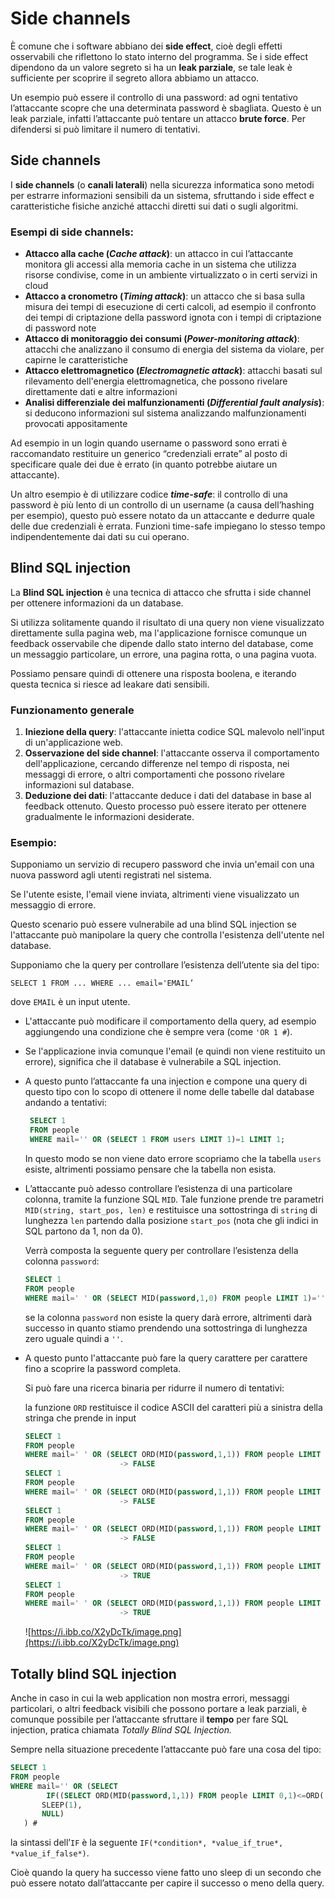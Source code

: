 ﻿# Side channels

È comune che i software abbiano dei **side effect**, cioè degli effetti osservabili che riflettono lo stato interno del programma. Se i side effect dipendono da un valore segreto si ha un **leak parziale**, se tale leak è sufficiente per scoprire il segreto allora abbiamo un attacco.

Un esempio può essere il controllo di una password: ad ogni tentativo l’attaccante scopre che una determinata password è sbagliata. Questo è un leak parziale, infatti l’attaccante può tentare un attacco **brute force**. Per difendersi si può limitare il numero di tentativi.

## Side channels

I **side channels** (o **canali laterali**) nella sicurezza informatica sono metodi per estrarre informazioni sensibili da un sistema, sfruttando i side effect e caratteristiche fisiche anziché attacchi diretti sui dati o sugli algoritmi.

### Esempi di side channels:

- **Attacco alla cache (*Cache attack*)**: un attacco in cui l’attaccante monitora gli accessi alla memoria cache in un sistema che utilizza risorse condivise, come in un ambiente virtualizzato o in certi servizi in cloud
- **Attacco a cronometro (*Timing attack*)**: un attacco che si basa sulla misura dei tempi di esecuzione di certi calcoli, ad esempio il confronto dei tempi di criptazione della password ignota con i tempi di criptazione di password note
- **Attacco di monitoraggio dei consumi (*Power-monitoring attack*)**: attacchi che analizzano il consumo di energia del sistema da violare, per capirne le caratteristiche
- **Attacco elettromagnetico (*Electromagnetic attack*)**: attacchi basati sul rilevamento dell'energia elettromagnetica, che possono rivelare direttamente dati e altre informazioni
- **Analisi differenziale dei malfunzionamenti (*Differential fault analysis*)**: si deducono informazioni sul sistema analizzando malfunzionamenti provocati appositamente

Ad esempio in un login quando username o password sono errati è raccomandato restituire un generico “credenziali errate” al posto di specificare quale dei due è errato (in quanto potrebbe aiutare un attaccante).

Un altro esempio è di utilizzare codice ***time-safe***: il controllo di una password è più lento di un controllo di un username (a causa dell’hashing per esempio), questo può essere notato da un attaccante e dedurre quale delle due credenziali è errata. Funzioni time-safe impiegano lo stesso tempo indipendentemente dai dati su cui operano.

## Blind SQL injection

La **Blind SQL injection** è una tecnica di attacco che sfrutta i side channel per ottenere informazioni da un database.

Si utilizza solitamente quando il risultato di una query non viene visualizzato direttamente sulla pagina web, ma l'applicazione fornisce comunque un feedback osservabile che dipende dallo stato interno del database, come un messaggio particolare, un errore, una pagina rotta, o una pagina vuota.

Possiamo pensare quindi di ottenere una risposta boolena, e iterando questa tecnica si riesce ad leakare dati sensibili.

### Funzionamento generale

1. **Iniezione della query**: l'attaccante inietta codice SQL malevolo nell'input di un'applicazione web.
2. **Osservazione del side channel**: l'attaccante osserva il comportamento dell'applicazione, cercando differenze nel tempo di risposta, nei messaggi di errore, o altri comportamenti che possono rivelare informazioni sul database.
3. **Deduzione dei dati**: l'attaccante deduce i dati del database in base al feedback ottenuto. Questo processo può essere iterato per ottenere gradualmente le informazioni desiderate.

### **Esempio:**

Supponiamo un servizio di recupero password che invia un'email con una nuova password agli utenti registrati nel sistema.

Se l'utente esiste, l'email viene inviata, altrimenti viene visualizzato un messaggio di errore.

Questo scenario può essere vulnerabile ad una blind SQL injection se l'attaccante può manipolare la query che controlla l'esistenza dell'utente nel database.

Supponiamo che la query per controllare l’esistenza dell’utente sia del tipo:

`SELECT 1 FROM ... WHERE ... email='EMAIL’`

dove `EMAIL` è un input utente.

- L'attaccante può modificare il comportamento della query, ad esempio aggiungendo una condizione che è sempre vera (come `'OR 1 #`).
- Se l'applicazione invia comunque l'email (e quindi non viene restituito un errore), significa che il database è vulnerabile a SQL injection.
- A questo punto l’attaccante fa una injection e compone una query di questo tipo con lo scopo di ottenere il nome delle tabelle dal database andando a tentativi:
    
    ```sql
     SELECT 1
     FROM people
     WHERE mail='' OR (SELECT 1 FROM users LIMIT 1)=1 LIMIT 1;
    ```
    
    In questo modo se non viene dato errore scopriamo che la tabella `users` esiste, altrimenti possiamo pensare che la tabella non esista.
    
- L’attaccante può adesso controllare l’esistenza di una particolare colonna, tramite la funzione SQL `MID`. Tale funzione prende tre parametri `MID(string, start_pos, len)` e restituisce una sottostringa di `string` di lunghezza `len` partendo dalla posizione `start_pos` (nota che gli indici in SQL partono da 1, non da 0).
    
    Verrà composta la seguente query per controllare l’esistenza della colonna `password`:
    
    ```sql
    SELECT 1
    FROM people
    WHERE mail=' ' OR (SELECT MID(password,1,0) FROM people LIMIT 1)='' #
    ```
    
    se la colonna `password` non esiste la query darà errore, altrimenti darà successo in quanto stiamo prendendo una sottostringa di lunghezza zero uguale quindi a `''`.
    
- A questo punto l'attaccante può fare la query carattere per carattere fino a scoprire la password completa.
    
    Si può fare una ricerca binaria per ridurre il numero di tentativi:
    
    la funzione `ORD` restituisce il codice ASCII del caratteri più a sinistra della stringa che prende in input
    
    ```sql
    SELECT 1
    FROM people
    WHERE mail=' ' OR (SELECT ORD(MID(password,1,1)) FROM people LIMIT 0,1)<=ORD('m') #
    					 -> FALSE
    SELECT 1
    FROM people
    WHERE mail=' ' OR (SELECT ORD(MID(password,1,1)) FROM people LIMIT 0,1)<=ORD('t') #
    					 -> FALSE
    SELECT 1
    FROM people
    WHERE mail=' ' OR (SELECT ORD(MID(password,1,1)) FROM people LIMIT 0,1)<=ORD('w') #
    					 -> FALSE
    SELECT 1
    FROM people
    WHERE mail=' ' OR (SELECT ORD(MID(password,1,1)) FROM people LIMIT 0,1)<=ORD('y') #
    					 -> TRUE
    SELECT 1
    FROM people
    WHERE mail=' ' OR (SELECT ORD(MID(password,1,1)) FROM people LIMIT 0,1)<=ORD('x') #
    					 -> TRUE
    ```
    
    ![https://i.ibb.co/X2yDcTk/image.png](https://i.ibb.co/X2yDcTk/image.png)
    

## Totally blind SQL injection

Anche in caso in cui la web application non mostra errori, messaggi particolari, o altri feedback visibili che possono portare a leak parziali, è comunque possibile per l’attaccante sfruttare il **tempo** per fare SQL injection, pratica chiamata *Totally Blind SQL Injection.*

Sempre nella situazione precedente l’attaccante può fare una cosa del tipo:

```sql
SELECT 1
FROM people
WHERE mail='' OR (SELECT
		IF((SELECT ORD(MID(password,1,1)) FROM people LIMIT 0,1)<=ORD('m'), 
       SLEEP(1),
       NULL)
   ) #
```

la sintassi dell’`IF` è la seguente `IF(*condition*, *value_if_true*, *value_if_false*)`.

Cioè quando la query ha successo viene fatto uno sleep di un secondo che può essere notato dall’attaccante per capire il successo o meno della query.
